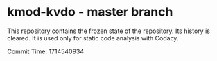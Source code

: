 # kmod-kvdo - master branch

This repository contains the frozen state of the repository.
Its history is cleared. It is used only for static code
analysis with Codacy.

Commit Time: 1714540934